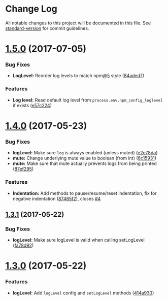 # Change Log

All notable changes to this project will be documented in this file. See [standard-version](https://github.com/conventional-changelog/standard-version) for commit guidelines.

<a name="1.5.0"></a>
# [1.5.0](https://github.com/palulabs/loog/compare/v1.4.0...v1.5.0) (2017-07-05)


### Bug Fixes

* **LogLevel:** Reorder log levels to match npm[@5](https://github.com/5) style ([84aded7](https://github.com/palulabs/loog/commit/84aded7))


### Features

* **Log level:** Read default log level from `process.env.npm_config_loglevel` if exists ([e57c224](https://github.com/palulabs/loog/commit/e57c224))



<a name="1.4.0"></a>
# [1.4.0](https://github.com/palulabs/loog/compare/v1.3.1...v1.4.0) (2017-05-23)


### Bug Fixes

* **logLevel:** Make sure `log` is always enabled (unless muted) ([e2e78da](https://github.com/palulabs/loog/commit/e2e78da))
* **mute:** Change underlying mute value to boolean (from int) ([6c15931](https://github.com/palulabs/loog/commit/6c15931))
* **mute:** Make sure that mute actually prevents logs from being printed ([87ef295](https://github.com/palulabs/loog/commit/87ef295))


### Features

* **Indentation:** Add methods to pause/resume/reset indentation, fix for negative indentation ([87485f2](https://github.com/palulabs/loog/commit/87485f2)), closes [#4](https://github.com/palulabs/loog/issues/4)



<a name="1.3.1"></a>
## [1.3.1](https://github.com/palulabs/loog/compare/v1.3.0...v1.3.1) (2017-05-22)


### Bug Fixes

* **logLevel:** Make sure logLevel is valid when calling setLogLevel ([fa78d92](https://github.com/palulabs/loog/commit/fa78d92))



<a name="1.3.0"></a>
# [1.3.0](https://github.com/palulabs/loog/compare/v1.2.2...v1.3.0) (2017-05-22)


### Features

* **logLevel:** Add `logLevel` config and `setLogLevel` methods ([414a930](https://github.com/palulabs/loog/commit/414a930))
